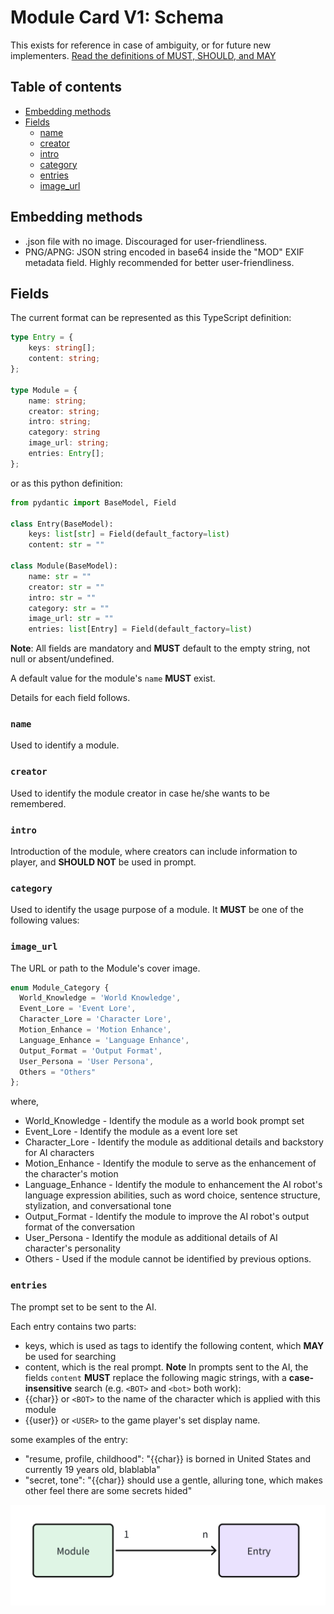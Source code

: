 # Module Card V1: Schema

This exists for reference in case of ambiguity, or for future new implementers.
[Read the definitions of MUST, SHOULD, and MAY](./keyword_definitions.md)

## Table of contents

- [Embedding methods](#embedding-methods)
- [Fields](#fields)
  * [name](#name)
  * [creator](#creator)
  * [intro](#intro)
  * [category](#category)
  * [entries](#entries)
  * [image_url](#image_url)


## Embedding methods

- .json file with no image. Discouraged for user-friendliness.
- PNG/APNG: JSON string encoded in base64 inside the "MOD" EXIF metadata field. Highly recommended for better user-friendliness.


## Fields

The current format can be represented as this TypeScript definition:

```ts
type Entry = {
    keys: string[];
    content: string;
};

type Module = {
    name: string;
    creator: string;
    intro: string;
    category: string
    image_url: string;
    entries: Entry[];
};
```

or as this python definition:

```python
from pydantic import BaseModel, Field

class Entry(BaseModel):
    keys: list[str] = Field(default_factory=list)
    content: str = ""
    
class Module(BaseModel):
    name: str = ""
    creator: str = ""
    intro: str = ""
    category: str = ""
    image_url: str = ""
    entries: list[Entry] = Field(default_factory=list)
```

**Note**: All fields are mandatory and **MUST** default to the empty string, not null or absent/undefined.

A default value for the module's `name` **MUST** exist.

Details for each field follows.

### `name`
Used to identify a module.

### `creator`
Used to identify the module creator in case he/she wants to be remembered.

### `intro`
Introduction of the module, where creators can include information to player, and **SHOULD NOT** be used in prompt. 

### `category`
Used to identify the usage purpose of a module. It **MUST** be one of the following values:

### `image_url`
The URL or path to the Module's cover image.

```ts
enum Module_Category {
  World_Knowledge = 'World Knowledge',     
  Event_Lore = 'Event Lore',                
  Character_Lore = 'Character Lore',        
  Motion_Enhance = 'Motion Enhance',        
  Language_Enhance = 'Language Enhance',    
  Output_Format = 'Output Format',          
  User_Persona = 'User Persona',           
  Others = "Others"                        
};
```
where,
- World_Knowledge - Identify the module as a world book prompt set
- Event_Lore - Identify the module as a event lore set
- Character_Lore - Identify the module as additional details and backstory for AI characters
- Motion_Enhance - Identify the module to serve as the enhancement of the character's motion
- Language_Enhance - Identify the module to enhancement the AI robot's language expression abilities, such as word choice, sentence structure, stylization, and conversational tone
- Output_Format - Identify the module to improve the AI robot's output format of the conversation
- User_Persona - Identify the module as additional details of AI character's personality
- Others - Used if the module cannot be identified by previous options.

### `entries`
The prompt set to be sent to the AI.

Each entry contains two parts:
- keys, which is used as tags to identify the following content, which **MAY** be used for searching
- content, which is the real prompt. 
**Note** In prompts sent to the AI, the fields `content` **MUST** replace the following magic strings, with a **case-insensitive** search (e.g. `<BOT>` and `<bot>` both work):
- {{char}} or `<BOT>` to the name of the character which is applied with this module
- {{user}} or `<USER>` to the game player's set display name.

some examples of the entry:
- "resume, profile, childhood": "{{char}} is borned in United States and currently 19 years old, blablabla"
- "secret, tone": "{{char}} should use a gentle, alluring tone, which makes other feel there are some secrets hided"

![module_entry](/image/module_entry.png)
